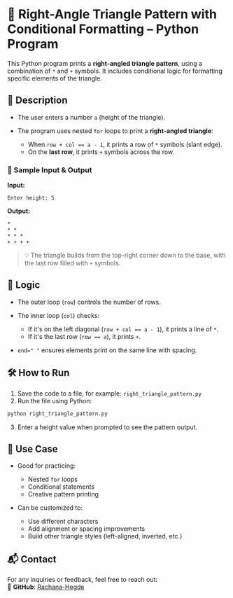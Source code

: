 # 🔺 Right-Angle Triangle Pattern with Conditional Formatting – Python Program

This Python program prints a **right-angled triangle pattern**, using a combination of `*` and `+` symbols. It includes conditional logic for formatting specific elements of the triangle.

## 📌 Description

* The user enters a number `a` (height of the triangle).
* The program uses nested `for` loops to print a **right-angled triangle**:

  * When `row + col == a - 1`, it prints a row of `*` symbols (slant edge).
  * On the **last row**, it prints `+` symbols across the row.

### 🧾 Sample Input & Output

**Input:**

```
Enter height: 5
```

**Output:**

```
*  
* *  
* * *  
+ + + + 
```

> 💡 The triangle builds from the top-right corner down to the base, with the last row filled with `+` symbols.

## 🧠 Logic

* The outer loop (`row`) controls the number of rows.
* The inner loop (`col`) checks:

  * If it's on the left diagonal (`row + col == a - 1`), it prints a line of `*`.
  * If it's the last row (`row == a`), it prints `+`.
* `end=" "` ensures elements print on the same line with spacing.

## 🛠️ How to Run

1. Save the code to a file, for example: `right_triangle_pattern.py`
2. Run the file using Python:
```bash
python right_triangle_pattern.py
```
3. Enter a height value when prompted to see the pattern output.

## 🎯 Use Case

* Good for practicing:
  * Nested `for` loops
  * Conditional statements
  * Creative pattern printing

* Can be customized to:
  * Use different characters
  * Add alignment or spacing improvements
  * Build other triangle styles (left-aligned, inverted, etc.)

## 📬 Contact  

For any inquiries or feedback, feel free to reach out:    
🔗 **GitHub**: [Rachana-Hegde](https://github.com/Rachana-Hegde) 
